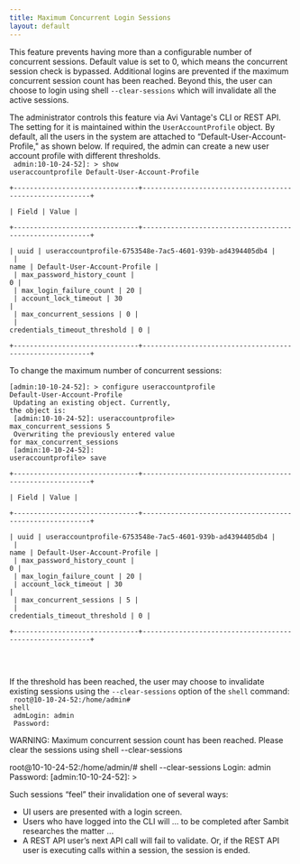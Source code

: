 ```yaml
---
title: Maximum Concurrent Login Sessions
layout: default
---
```

This feature prevents having more than a configurable number of concurrent sessions. Default value is set to 0, which means the concurrent session check is bypassed. Additional logins are prevented if the maximum concurrent session count has been reached. Beyond this, the user can choose to login using shell <code>--clear-sessions</code> which will invalidate all the active sessions.

The administrator controls this feature via Avi Vantage's CLI or REST API. The setting for it is maintained within the <code>UserAccountProfile</code> object. By default, all the users in the system are attached to “Default-User-Account-Profile," as shown below. If required, the admin can create a new user account profile with different thresholds.
<code><br> admin:10-10-24-52]: &gt; show useraccountprofile Default-User-Account-Profile<br> +-------------------------------+---------------------------------------------------------+<br> | Field                         | Value                                                   |<br> +-------------------------------+---------------------------------------------------------+<br> | uuid                          | useraccountprofile-6753548e-7ac5-4601-939b-ad4394405db4 |<br> | name                          | Default-User-Account-Profile                            |<br> | max_password_history_count    | 0                                                       |<br> | max_login_failure_count       | 20                                                      |<br> | account_lock_timeout          | 30                                                      |<br> | max_concurrent_sessions       | 0                                                       |<br> | credentials_timeout_threshold | 0                                                       |<br> +-------------------------------+---------------------------------------------------------+<br> </code>
To change the maximum number of concurrent sessions:
<code><br> [admin:10-10-24-52]: &gt; configure useraccountprofile Default-User-Account-Profile<br> Updating an existing object. Currently, the object is:<br> [admin:10-10-24-52]: useraccountprofile&gt; max_concurrent_sessions 5<br> Overwriting the previously entered value for max_concurrent_sessions<br> [admin:10-10-24-52]: useraccountprofile&gt; save<br> +-------------------------------+---------------------------------------------------------+<br> | Field                         | Value                                                   |<br> +-------------------------------+---------------------------------------------------------+<br> | uuid                          | useraccountprofile-6753548e-7ac5-4601-939b-ad4394405db4 |<br> | name                          | Default-User-Account-Profile                            |<br> | max_password_history_count    | 0                                                       |<br> | max_login_failure_count       | 20                                                      |<br> | account_lock_timeout          | 30                                                      |<br> | max_concurrent_sessions       | 5                                                       |<br> | credentials_timeout_threshold | 0                                                       |<br> +-------------------------------+---------------------------------------------------------+<br> </code>

 

If the threshold has been reached, the user may choose to invalidate existing sessions using the <code>--clear-sessions</code> option of the <code>shell</code> command:
<code><br> root@10-10-24-52:/home/admin# shell<br> admLogin: admin<br> Password:</code>

WARNING: Maximum concurrent session count has been reached.
Please clear the sessions using shell --clear-sessions

root@10-10-24-52:/home/admin/# shell --clear-sessions
Login: admin
Password:
[admin:10-10-24-52]: > 

Such sessions “feel” their invalidation one of several ways:

* UI users are presented with a login screen.
* Users who have logged into the CLI will … to be completed after Sambit researches the matter ...
* A REST API user’s next API call will fail to validate. Or, if the REST API user is executing calls within a session, the session is ended. 